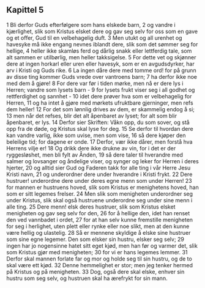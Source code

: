 ## Kapittel 5

1 Bli derfor Guds efterfølgere som hans elskede barn,
2 og vandre i kjærlighet, slik som Kristus elsket dere og gav seg selv for oss som en gave og et offer, Gud til en velbehagelig duft.
3 Men utukt og all urenhet og havesyke må ikke engang nevnes iblandt dere, slik som det sømmer seg for hellige,
4 heller ikke skamløs ferd og dårlig snakk eller lettferdig tale, som alt sammen er utilbørlig, men heller takksigelse.
5 For dette vet og skjønner dere at ingen horkarl eller uren eller havesyk, som er en avgudsdyrker, har arv i Kristi og Guds rike.
6 La ingen dåre dere med tomme ord! for på grunn av disse ting kommer Guds vrede over vantroens barn;
7 ha derfor ikke noe med dem å gjøre!
8 For dere var før i tiden mørke, men nå er dere lys i Herren; vandre som lysets barn -
9 for lysets frukt viser seg i all godhet og rettferdighet og sannhet -
10 idet dere prøver hva som er velbehagelig for Herren,
11 og ha intet å gjøre med mørkets ufruktbare gjerninger, men refs dem heller!
12 For det som lønnlig drives av dem, er skammelig endog å si;
13 men når det refses, blir det alt åpenbaret av lyset; for alt som blir åpenbaret, er lys.
14 Derfor sier Skriften: Våkn opp, du som sover, og stå opp fra de døde, og Kristus skal lyse for deg.
15 Se derfor til hvordan dere kan vandre varlig, ikke som uvise, men som vise,
16 så dere kjøper den beleilige tid; for dagene er onde.
17 Derfor, vær ikke dårer, men forstå hva Herrens vilje er!
18 Og drikk dere ikke drukne av vin, for i det er der ryggesløshet, men bli fylt av Ånden,
19 så dere taler til hverandre med salmer og lovsanger og åndelige viser, og synger og leker for Herren i deres hjerter,
20 og alltid sier Gud og Faderen takk for alle ting i vår Herre Jesu Kristi navn,
21 og underordner dere under hverandre i Kristi frykt.
22 Dere hustruer! underordne dere under deres egne menn som under Herren!
23 for mannen er hustruens hoved, slik som Kristus er menighetens hoved, han som er sitt legemes frelser.
24 Men slik som menigheten underordner seg under Kristus, slik skal også hustruene underordne seg under sine menn i alle ting.
25 Dere menn! elsk deres hustruer, slik som Kristus elsket menigheten og gav seg selv for den,
26 for å hellige den, idet han renset den ved vannbadet i ordet,
27 for at han selv kunne fremstille menigheten for seg i herlighet, uten plett eller rynke eller noe slikt, men at den kunne være hellig og ulastelig.
28 Så er mennene skyldige å elske sine hustruer som sine egne legemer. Den som elsker sin hustru, elsker seg selv;
29 ingen har jo nogensinne hatet sitt eget kjød, men han før og varmer det, slik som Kristus gjør med menigheten;
30 for vi er hans legemes lemmer.
31 Derfor skal mannen forlate far og mor og holde seg til sin hustru, og de to skal være ett kjød.
32 Denne hemmelighet er stor; men jeg tenker hermed på Kristus og på menigheten.
33 Dog, også dere skal elske, enhver sin hustru som seg selv, og hustruen skal ha ærefrykt for sin mann.
